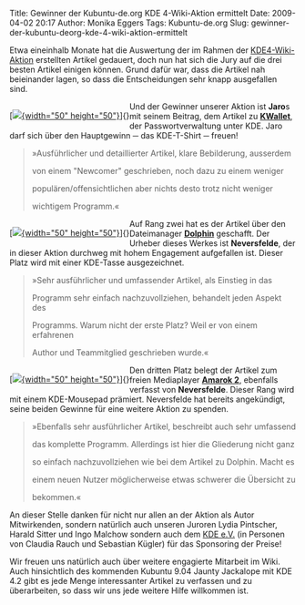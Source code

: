 Title: Gewinner der Kubuntu-de.org KDE 4-Wiki-Aktion ermittelt
Date: 2009-04-02 20:17
Author: Monika Eggers
Tags: Kubuntu-de.org
Slug: gewinner-der-kubuntu-deorg-kde-4-wiki-aktion-ermittelt

Etwa eineinhalb Monate hat die Auswertung der im Rahmen der
[KDE4-Wiki-Aktion](http://www.kubuntu-de.org/nachrichten/kubuntu/kubuntu-de-org/kubuntu-de-org-wiki-aktion-zu-kde-4-beendet "http://www.kubuntu-de.org/nachrichten/kubuntu/kubuntu-de-org/kubuntu-de-org-wiki-aktion-zu-kde-4-beendet") erstellten Artikel gedauert, doch nun hat sich die Jury auf die
drei besten Artikel einigen können. Grund dafür war, dass die Artikel
nah beieinander lagen, so dass die Entscheidungen sehr knapp ausgefallen
sind.


<div style="float: left">

[[![](http://wiki.kubuntu-de.org/images/thumb/Kwalletmanager.png/50px-Kwalletmanager.png){width="50"
height="50"}](/Bild:Kwalletmanager.png "Kwalletmanager.png")]{}

</div>


Und der Gewinner unserer Aktion ist **Jaro**s mit seinem Beitrag, dem
Artikel zu
**[KWallet](http://wiki.kubuntu-de.org/Kubuntu_benutzen/Dienstprogramme/KWallet "http://wiki.kubuntu-de.org/Kubuntu_benutzen/Dienstprogramme/KWallet")**, der Passwortverwaltung unter KDE. Jaro darf sich über den
Hauptgewinn ─ das KDE-T-Shirt ─ freuen!


<!--break--><!--break-->

  


> »Ausführlicher und detaillierter Artikel, klare Bebilderung,
> ausserdem  
>
> von einem "Newcomer" geschrieben, noch dazu zu einem weniger  
>
> populären/offensichtlichen aber nichts desto trotz nicht weniger  
>
> wichtigem Programm.«


  


<div style="float: left">

[[![](http://wiki.kubuntu-de.org/images/thumb/Dolphin_Symbol.png/50px-Dolphin_Symbol.png){width="50"
height="50"}](/Bild:Dolphin_Symbol.png "Dolphin Symbol.png")]{}

</div>


Auf Rang zwei hat es der Artikel über den Dateimanager
**[Dolphin](http://wiki.kubuntu-de.org/Kubuntu_benutzen/System/Dolphin "http://wiki.kubuntu-de.org/Kubuntu_benutzen/System/Dolphin")** geschafft. Der Urheber dieses Werkes ist **Neversfelde**, der
in dieser Aktion durchweg mit hohem Engagement aufgefallen ist. Dieser
Platz wird mit einer KDE-Tasse ausgezeichnet.


  


> »Sehr ausführlicher und umfassender Artikel, als Einstieg in das  
>
> Programm sehr einfach nachzuvollziehen, behandelt jeden Aspekt des  
>
> Programms. Warum nicht der erste Platz? Weil er von einem erfahrenen  
>
> Author und Teammitglied geschrieben wurde.«


  


<div style="float: left">

[[![](http://wiki.kubuntu-de.org/images/thumb/Amarok-Symbol.png/50px-Amarok-Symbol.png){width="50"
height="50"}](/Bild:Amarok-Symbol.png "Amarok-Symbol.png")]{}

</div>


Den dritten Platz belegt der Artikel zum freien Mediaplayer **[Amarok
2](http://wiki.kubuntu-de.org/Kubuntu_benutzen/Multimedia/Amarok "http://wiki.kubuntu-de.org/Kubuntu_benutzen/Multimedia/Amarok")**, ebenfalls verfasst von **Neversfelde**. Dieser Rang wird mit
einem KDE-Mousepad prämiert. Neversfelde hat bereits angekündigt, seine
beiden Gewinne für eine weitere Aktion zu spenden.


  


> »Ebenfalls sehr ausführlicher Artikel, beschreibt auch sehr umfassend  
>
> das komplette Programm. Allerdings ist hier die Gliederung nicht ganz  
>
> so einfach nachzuvollziehen wie bei dem Artikel zu Dolphin. Macht es  
>
> einem neuen Nutzer möglicherweise etwas schwerer die Übersicht zu  
>
> bekommen.«


  
  

An dieser Stelle danken für nicht nur allen an der Aktion als Autor
Mitwirkenden, sondern natürlich auch unseren Juroren Lydia Pintscher,
Harald Sitter und Ingo Malchow sondern auch dem [KDE
e.V.](http://ev.kde.org/ "http://ev.kde.org/") (in
Personen von Claudia Rauch und Sebastian Kügler) für das Sponsoring der
Preise!


Wir freuen uns natürlich auch über weitere engagierte Mitarbeit im Wiki.
Auch hinsichtlich des kommenden Kubuntu 9.04 Jaunty Jackalope mit KDE
4.2 gibt es jede Menge interessanter Artikel zu verfassen und zu
überarbeiten, so dass wir uns jede weitere Hilfe willkommen ist.



